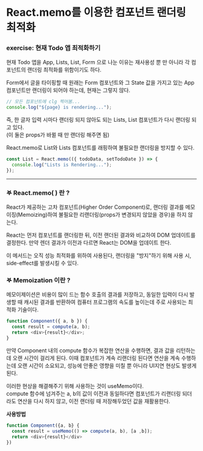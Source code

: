 # React.memo를 이용한 컴포넌트 랜더링 최적화

### exercise: 현재 Todo 앱 최적화하기

현재 Todo 앱을 App, Lists, List, Form 으로 나눈 이유는 재사용성 뿐 만 아니라 각 컴포넌트의 랜더링 최적화를 위함이기도 하다.

Form에서 글을 타이핑할 때 원래는 Form 컴포넌트와 그 State 값을 가지고 있는 App 컴포넌트만 랜더링이 되어야 하는데, 현재는 그렇지 않다.

```js
// 모든 컴포넌트에 clg 찍어봄...
console.log("${page} is rendering...");
```

즉, 한 글자 입력 시마다 랜더링 되지 않아도 되는 Lists, List 컴포넌트가 다시 랜더링 되고 있다.  
(이 둘은 props가 바뀔 때 만 랜더링 해주면 됨)

React.memo로 List와 Lists 컴포넌트를 래핑하여 불필요한 랜더링을 방지할 수 있다.

```js
const List = React.memo(({ todoData, setTodoDate }) => {
  console.log("Lists is Rendering...");
});
```

---

### 𖤐 React.memo( ) 란 ?

React가 제공하는 고차 컴포넌트(Higher Order Component)로, 랜더링 결과를 메모이징(Memoizing)하여 불필요한 리랜더링(props가 변경되지 않았을 경우)을 하지 않는다.

React는 먼저 컴포넌트를 랜더링한 뒤, 이전 랜더된 결과와 비교하여 DOM 업데이트를 결정한다. 만약 렌더 결과가 이전과 다르면 React는 DOM을 업데이트 한다.

이 메서드는 오직 성능 최적화를 위하여 사용된다, 랜더링을 "방지"하기 위해 사용 시, side-effect를 발생시킬 수 있다.

### 𖤐 Memoization 이란 ?

메모이제이션은 비용이 많이 드는 함수 호출의 결과를 저장하고, 동일한 입력이 다시 발생할 때 캐시된 결과를 반환하여 컴퓨터 프로그램의 속도를 높이는데 주로 사용되는 최적화 기술이다.

```javascript
function Component({ a, b }) {
  const result = compute(a, b);
  return <div>{result}</div>;
}
```

만약 Component 내의 compute 함수가 복잡한 연산을 수행하면, 결과 값을 리턴하는데 오랜 시간이 걸리게 된다. 이때 컴포넌트가 계속 리랜더링 된다면 연산을 계속 수행하는데 오랜 시간이 소요되고, 성능에 안좋은 영향을 미칠 뿐 아니라 UI지연 현상도 발생게 된다.

이러한 현상을 해결해주기 위해 사용하는 것이 useMemo이다.  
compute 함수에 넘겨주는 a, b의 값이 이전과 동일하다면 컴포넌트가 리랜더링 되더라도 연산을 다시 하지 않고, 이전 랜더링 때 저장해두었던 값을 재활용한다.

<b> 사용방법 </b>

```javascript
function Component({a, b} {
  const result = useMemo(() => compute(a, b), [a ,b]);
  return <div>{result}</div>
})
```
